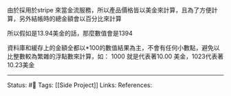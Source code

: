 由於採用於stripe 來當金流服務，所以產品價格皆以美金來計算，且為了方便計算，另外結帳時的總金額會以百分比來計算

所以假如是13.94美金的話，那麼數值會是1394


資料庫和緩存上的金額全都以*100的數值結果為主，不會有任何小數點，避免以比整數較為繁雜的浮點數來計算，如：
1000 就是代表著10.00 美金，1023代表著10.23美金

---
Status: #🌱 
Tags:
[[Side Project]]
Links:
References:

